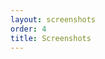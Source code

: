 ```yaml
---
layout: screenshots
order: 4
title: Screenshots
---
```

  <a href="/resources/gextractwinicons/archive/latest/english/main.png"
    data-caption="Main window"></a>
  <a href="/resources/gextractwinicons/archive/latest/english/about.png"
    data-caption="About dialog"></a>
